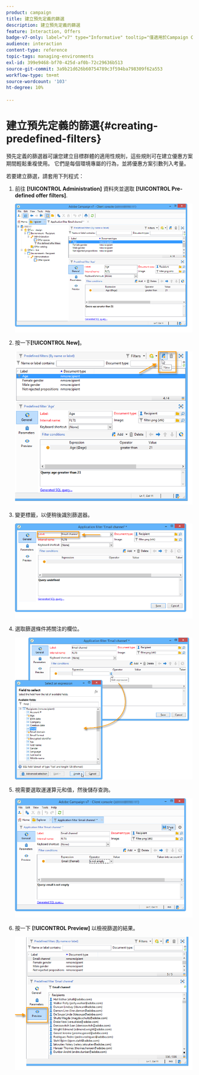 ```yaml
---
product: campaign
title: 建立預先定義的篩選
description: 建立預先定義的篩選
feature: Interaction, Offers
badge-v7-only: label="v7" type="Informative" tooltip="僅適用於Campaign Classic v7"
audience: interaction
content-type: reference
topic-tags: managing-environments
exl-id: 399e9468-bf70-425d-af0b-72c29636b513
source-git-commit: 3a9b21d626b60754789c3f594ba798309f62a553
workflow-type: tm+mt
source-wordcount: '103'
ht-degree: 10%

---
```


# 建立預先定義的篩選{#creating-predefined-filters}



預先定義的篩選器可讓您建立目標群體的適用性規則，這些規則可在建立優惠方案期間輕鬆重複使用。 它們是每個環境專屬的行為，並將優惠方案引數列入考量。

若要建立篩選，請套用下列程式：

1. 前往 **[!UICONTROL Administration]** 資料夾並選取 **[!UICONTROL Pre-defined offer filters]**.

   ![](assets/offer_filter_create_005.png)

1. 按一下&#x200B;**[!UICONTROL New]**。

   ![](assets/offer_filter_create_001.png)

1. 變更標籤，以便稍後識別篩選器。

   ![](assets/offer_filter_create_002.png)

1. 選取篩選條件將關注的欄位。

   ![](assets/offer_filter_create_003.png)

1. 視需要選取運運算元和值，然後儲存查詢。

   ![](assets/offer_filter_create_004.png)

1. 按一下 **[!UICONTROL Preview]** 以檢視篩選的結果。

   ![](assets/offer_filter_create_006.png)
